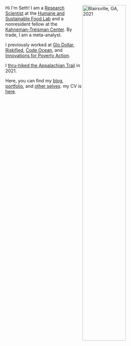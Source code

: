 Hi I'm Seth!  <img align="right" src="/./_index_files/homepage-photos/YHITW-face.JPG" alt="Blairsville, GA, 2021" width="52%" height="52%"/> I am a [Research Scientist](https://profiles.stanford.edu/seth-green?tab=bio) at the [Humane and Sustainable Food Lab](https://www.foodlabstanford.com/) and a nonresident fellow at the [Kahneman-Treisman Center](https://behavioralpolicy.princeton.edu). By trade, I am a meta-analyst.

I previously worked at [Glo Dollar](https://www.glodollar.org/), [Riskified](https://www.riskified.com/), [Code Ocean](https://codeocean.com/), and [Innovations for Poverty Action](https://poverty-action.org/).

I [thru-hiked the Appalachian Trail](https://journeys.appalachiantrail.org/issue/spring-summer-2022/traveling-north/) in 2021. 

Here, you can find my [blog](/blog), [portfolio](/portfolio), and [other selves](/other-selves). my CV is [here](https://www.dropbox.com/s/g14078i3nh7q0yp/Seth_Green_CV.pdf?dl=0).